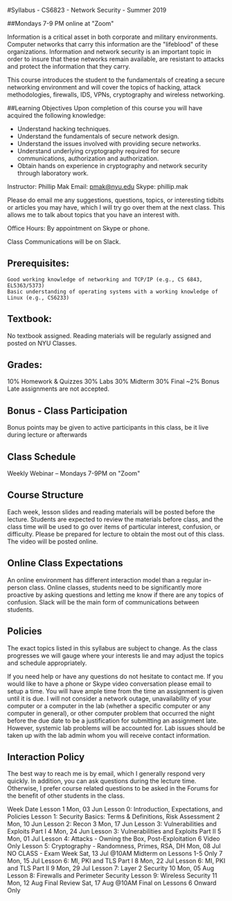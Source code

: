 #Syllabus - CS6823 - Network Security - Summer 2019

##Mondays 7-9 PM online at "Zoom"

Information is a critical asset in both corporate and military environments. Computer networks that carry this information are the "lifeblood" of these organizations. Information and network security is an important topic in order to insure that these networks remain available, are resistant to attacks and protect the information that they carry.

This course introduces the student to the fundamentals of creating a secure networking environment and will cover the topics of hacking, attack methodologies, firewalls, IDS, VPNs, cryptography and wireless networking.

##Learning Objectives
Upon completion of this course you will have acquired the following knowledge:

*   Understand hacking techniques.
*   Understand the fundamentals of secure network design.
*   Understand the issues involved with providing secure networks.
*   Understand underlying cryptography required for secure communications, authorization and authorization.
*  Obtain hands on experience in cryptography and network security through laboratory work.


Instructor:
Phillip Mak
Email: pmak@nyu.edu
Skype: phillip.mak

Please do email me any suggestions, questions, topics, or interesting tidbits or articles you may have, which I will try go over them at the next class. This allows me to talk about topics that you have an interest with.

Office Hours: By appointment on Skype or phone.

Class Communications will be on Slack.

## Prerequisites:

    Good working knowledge of networking and TCP/IP (e.g., CS 6843, EL5363/5373)
    Basic understanding of operating systems with a working knowledge of Linux (e.g., CS6233)


## Textbook:
No textbook assigned. Reading materials will be regularly assigned and posted on NYU Classes.

## Grades:
10% Homework & Quizzes
30% Labs
30% Midterm
30% Final
~2% Bonus
Late assignments are not accepted.

## Bonus - Class Participation
Bonus points may be given to active participants in this class, be it live during lecture or afterwards

## Class Schedule
Weekly Webinar – Mondays 7-9PM on "Zoom"
 

## Course Structure
Each week, lesson slides and reading materials will be posted before the lecture. Students are expected to review the materials before class, and the class time will be used to go over items of particular interest, confusion, or difficulty. Please be prepared for lecture to obtain the most out of this class. The video will be posted online.

## Online Class Expectations
An online environment has different interaction model than a regular in-person class. Online classes, students need to be significantly more proactive by asking questions and letting me know if there are any topics of confusion. Slack will be the main form of communications between students.

## Policies
The exact topics listed in this syllabus are subject to change. As the class progresses we will gauge where your interests lie and may adjust the topics and schedule appropriately.

If you need help or have any questions do not hesitate to contact me. If you would like to have a phone or Skype video conversation please email to setup a time. You will have ample time from the time an assignment is given until it is due. I will not consider a network outage, unavailability of your computer or a computer in the lab (whether a specific computer or any computer in general), or other computer problem that occurred the night before the due date to be a justification for submitting an assignment late. However, systemic lab problems will be accounted for. Lab issues should be taken up with the lab admin whom you will receive contact information.

## Interaction Policy
The best way to reach me is by email, which I generally respond very quickly. In addition, you can ask questions during the lecture time. Otherwise, I prefer course related questions to be asked in the Forums for the benefit of other students in the class.

Week    	Date 	Lesson
1 	Mon, 03 Jun 	Lesson 0: Introduction, Expectations, and Policies
Lesson 1: Security Basics: Terms & Definitions, Risk Assessment
2 	Mon, 10 Jun 	Lesson 2: Recon
3 	Mon, 17 Jun 	Lesson 3: Vulnerabilities and Exploits Part I
4 	Mon, 24 Jun 	Lesson 3: Vulnerabilities and Exploits Part II
5 	Mon, 01 Jul 	Lesson 4: Attacks - Owning the Box, Post-Exploitation
6 	Video Only 	Lesson 5: Cryptography - Randomness, Primes, RSA, DH
  	Mon, 08 Jul 	NO CLASS - Exam Week
  	Sat, 13 Jul @10AM   	Midterm on Lessons 1-5 Only
7 	Mon, 15 Jul 	Lesson 6: MI, PKI and TLS Part I
8 	Mon, 22 Jul 	Lesson 6: MI, PKI and TLS Part II
9 	Mon, 29 Jul 	Lesson 7: Layer 2 Security
10 	Mon, 05 Aug 	Lesson 8: Firewalls and Perimeter Security
Lesson 9: Wireless Security
11 	Mon, 12 Aug 	Final Review
  	Sat, 17 Aug @10AM    	Final on Lessons 6 Onward Only
